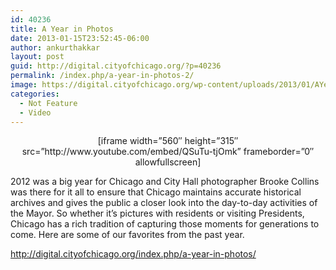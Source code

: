 ```yaml
---
id: 40236
title: A Year in Photos
date: 2013-01-15T23:52:45-06:00
author: ankurthakkar
layout: post
guid: http://digital.cityofchicago.org/?p=40236
permalink: /index.php/a-year-in-photos-2/
image: https://digital.cityofchicago.org/wp-content/uploads/2013/01/AYearinPhotos.png
categories:
  - Not Feature
  - Video
---
```

<p style="text-align: center;">
  [iframe width=&#8221;560&#8243; height=&#8221;315&#8243; src=&#8221;http://www.youtube.com/embed/QSuTu-tjOmk&#8221; frameborder=&#8221;0&#8243; allowfullscreen]
</p>

<p style="text-align: left;">
  2012 was a big year for Chicago and City Hall photographer Brooke Collins was there for it all to ensure that Chicago maintains accurate historical archives and gives the public a closer look into the day-to-day activities of the Mayor. So whether it&#8217;s pictures with residents or visiting Presidents, Chicago has a rich tradition of capturing those moments for generations to come. Here are some of our favorites from the past year.
</p>

http://digital.cityofchicago.org/index.php/a-year-in-photos/